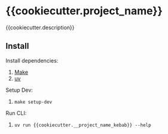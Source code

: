 # {{cookiecutter.project_name}}

{{cookiecutter.description}}

## Install 

Install dependencies:
1. [Make](https://www.gnu.org/software/make/)
2. [uv](https://docs.astral.sh/uv/getting-started/installation/)

Setup Dev:
1. `make setup-dev`

Run CLI:
1. `uv run {{cookiecutter.__project_name_kebab}} --help`